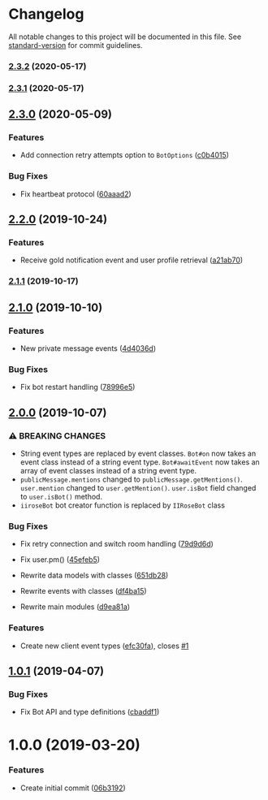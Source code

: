 # Changelog

All notable changes to this project will be documented in this file. See [standard-version](https://github.com/conventional-changelog/standard-version) for commit guidelines.

### [2.3.2](https://github.com/iirose-tools/iirose-bot-ts/compare/v2.3.1...v2.3.2) (2020-05-17)

### [2.3.1](https://github.com/iirose-tools/iirose-bot-ts/compare/v2.3.0...v2.3.1) (2020-05-17)

## [2.3.0](https://github.com/iirose-tools/iirose-bot-ts/compare/v2.2.0...v2.3.0) (2020-05-09)


### Features

* Add connection retry attempts option to `BotOptions` ([c0b4015](https://github.com/iirose-tools/iirose-bot-ts/commit/c0b40155e2a5e85fc979f1834746465f7798488a))


### Bug Fixes

* Fix heartbeat protocol ([60aaad2](https://github.com/iirose-tools/iirose-bot-ts/commit/60aaad2bb7e668b54be2daafe9405049416f7d83))

## [2.2.0](https://github.com/iirose-tools/iirose-bot-ts/compare/v2.1.1...v2.2.0) (2019-10-24)


### Features

* Receive gold notification event and user profile retrieval ([a21ab70](https://github.com/iirose-tools/iirose-bot-ts/commit/a21ab708526a0ee6b203af1d42c8e48a28bab2b9))

### [2.1.1](https://github.com/iirose-tools/iirose-bot-ts/compare/v2.1.0...v2.1.1) (2019-10-17)

## [2.1.0](https://github.com/iirose-tools/iirose-bot-ts/compare/v2.0.0...v2.1.0) (2019-10-10)


### Features

* New private message events ([4d4036d](https://github.com/iirose-tools/iirose-bot-ts/commit/4d4036df54b7a95f7e8fe85ca4448712d15e89ef))


### Bug Fixes

* Fix bot restart handling ([78996e5](https://github.com/iirose-tools/iirose-bot-ts/commit/78996e5f60e8ec42a9a7a223ca50d56993872f62))

## [2.0.0](https://github.com/iirose-tools/iirose-bot-ts/compare/v1.0.1...v2.0.0) (2019-10-07)


### ⚠ BREAKING CHANGES

* String event types are replaced by event
classes.
`Bot#on` now takes an event class instead of a string event
type.
`Bot#awaitEvent` now takes an array of event classes instead of a
string event type.
* `publicMessage.mentions` changed to
`publicMessage.getMentions()`.
`user.mention` changed to
`user.getMention()`.
`user.isBot` field changed to `user.isBot()`
method.
* `iiroseBot` bot creator function is replaced by
`IIRoseBot` class

### Bug Fixes

* Fix retry connection and switch room handling ([79d9d6d](https://github.com/iirose-tools/iirose-bot-ts/commit/79d9d6d))
* Fix user.pm() ([45efeb5](https://github.com/iirose-tools/iirose-bot-ts/commit/45efeb5))


* Rewrite data models with classes ([651db28](https://github.com/iirose-tools/iirose-bot-ts/commit/651db28))
* Rewrite events with classes ([df4ba15](https://github.com/iirose-tools/iirose-bot-ts/commit/df4ba15))
* Rewrite main modules ([d9ea81a](https://github.com/iirose-tools/iirose-bot-ts/commit/d9ea81a))


### Features

* Create new client event types ([efc30fa](https://github.com/iirose-tools/iirose-bot-ts/commit/efc30fa)), closes [#1](https://github.com/iirose-tools/iirose-bot-ts/issues/1)

## [1.0.1](https://github.com/iirose-tools/iirose-bot-ts/compare/v1.0.0...v1.0.1) (2019-04-07)


### Bug Fixes

* Fix Bot API and type definitions ([cbaddf1](https://github.com/iirose-tools/iirose-bot-ts/commit/cbaddf1))



# 1.0.0 (2019-03-20)


### Features

* Create initial commit ([06b3192](https://github.com/iirose-tools/iirose-bot-ts/commit/06b3192))
